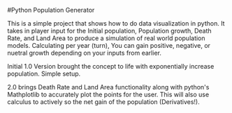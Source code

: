 #Python Population Generator

This is a simple project that shows how to do data visualization in python. It takes in player input for the Initial population, Population growth, Death Rate, and Land Area to produce a simulation of real world population models. Calculating per year (turn), You can gain positive, negative, or nuetral growth depending on your inputs from earlier.

Initial 1.0 Version brought the concept to life with exponentially increase population. Simple setup.

2.0 brings Death Rate and Land Area functionality along with python's Mathplotlib to accurately plot the points for the user. This will also use calculus to actively so the net gain of the population (Derivatives!).


